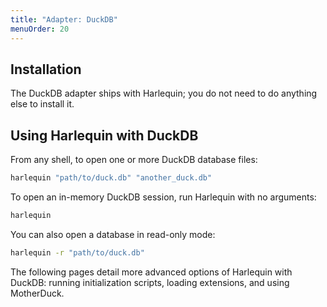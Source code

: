 ```yaml
---
title: "Adapter: DuckDB"
menuOrder: 20
---
```


## Installation

The DuckDB adapter ships with Harlequin; you do not need to do anything else to install it.

## Using Harlequin with DuckDB

From any shell, to open one or more DuckDB database files:

```bash
harlequin "path/to/duck.db" "another_duck.db"
```

To open an in-memory DuckDB session, run Harlequin with no arguments:

```bash
harlequin
```

You can also open a database in read-only mode:

```bash
harlequin -r "path/to/duck.db"
```

The following pages detail more advanced options of Harlequin with DuckDB: running initialization scripts, loading extensions, and using MotherDuck.
